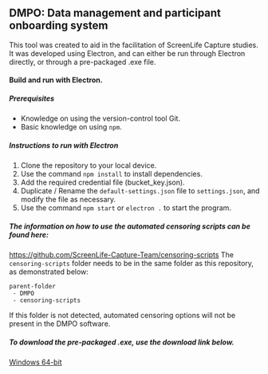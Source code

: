 ## DMPO: Data management and participant onboarding system

This tool was created to aid in the facilitation of ScreenLife Capture studies. It was developed using Electron, and can either be run through Electron directly, or through a pre-packaged .exe file.

#### Build and run with Electron.

##### Prerequisites

- Knowledge on using the version-control tool Git.
- Basic knowledge on using `npm`.

##### Instructions to run with Electron

1. Clone the repository to your local device.
2. Use the command `npm install` to install dependencies.
3. Add the required credential file (bucket_key.json).
4. Duplicate / Rename the `default-settings.json` file to `settings.json`, and modify the file as necessary.
5. Use the command `npm start` or `electron .` to start the program.

##### The information on how to use the automated censoring scripts can be found here:
https://github.com/ScreenLife-Capture-Team/censoring-scripts
The `censoring-scripts` folder needs to be in the same folder as this repository, as demonstrated below:

```
parent-folder
 - DMPO
 - censoring-scripts
```

If this folder is not detected, automated censoring options will not be present in the DMPO software.

##### To download the pre-packaged .exe, use the download link below.

[Windows 64-bit](https://drive.google.com/file/d/1jv1pKAYxMObT7EVg7w1mFMb2Ee092JN6/view?usp=sharing)

